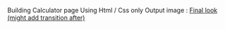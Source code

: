 Building Calculator page Using Html / Css only 
Output image : [Final look (might add transition after)](<Output image.png>)

